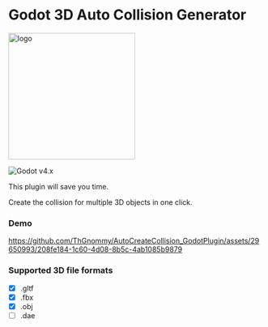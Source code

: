 # Godot 3D Auto Collision Generator

<img width="250" alt="logo" src="https://github.com/ThGnommy/AutoCreateCollision_GodotPlugin/assets/29650993/efcbb0e5-0e0c-4a13-bca6-09cbe7e25c1c">


![Godot v4.x](https://img.shields.io/badge/Godot-v4.x-%23478cbf?logo=godot-engine&logoColor=white&style=flat-square) 

This plugin will save you time.

Create the collision for multiple 3D objects in one click.

### Demo
https://github.com/ThGnommy/AutoCreateCollision_GodotPlugin/assets/29650993/208fe184-1c60-4d08-8b5c-4ab1085b9879

### Supported 3D file formats
- [x] .gltf
- [x] .fbx
- [x] .obj
- [ ] .dae
